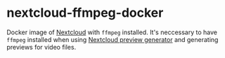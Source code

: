 # nextcloud-ffmpeg-docker

Docker image of [Nextcloud](https://github.com/nextcloud) with `ffmpeg` installed. It's neccessary to have `ffmpeg` installed when using [Nextcloud preview generator](https://github.com/nextcloud/previewgenerator) and generating previews for video files.
